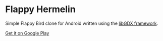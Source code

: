 # Flappy Hermelin

Simple Flappy Bird clone for Android written using the [libGDX framework](https://github.com/libgdx/libgdx).

[Get it on Google Play](https://play.google.com/store/apps/details?id=com.gaboratorium.mytestgame&hl=en)